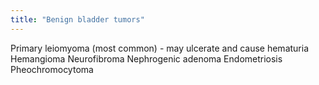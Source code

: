 ```yaml
---
title: "Benign bladder tumors"
---
```

Primary leiomyoma (most common) - may ulcerate and cause hematuria
Hemangioma
Neurofibroma
Nephrogenic adenoma
Endometriosis
Pheochromocytoma

